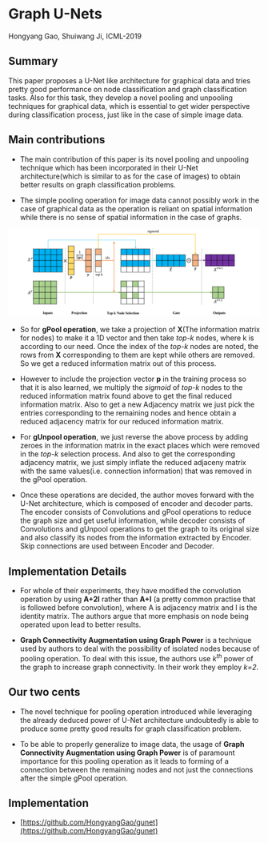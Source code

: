 
# Graph U-Nets

Hongyang Gao, Shuiwang Ji, ICML-2019

## Summary

This paper proposes a U-Net like architecture for graphical data and tries pretty good performance on node classification and graph classification tasks. Also for this task, they develop a novel pooling and unpooling techniques for graphical data, which is essential to get wider perspective during classification process, just like in the case of simple image data.

## Main contributions

- The main contribution of this paper is its novel pooling and unpooling technique which has been incorporated in their U-Net architecture(which is similar to as for the case of images) to obtain better results on graph classification problems.

- The simple pooling operation for image data cannot possibly work in the case of graphical data as the operation is reliant on spatial information while there is no sense of spatial information in the case of graphs.

<img src='../images/graph_unet.png'>

- So for **gPool operation**, we take a projection of **X**(The information matrix for nodes) to make it a 1D vector and then take *top-k* nodes, where k is according to our need. Once the index of the *top-k* nodes are noted, the rows from **X** corresponding to them are kept while others are removed. So we get a reduced information matrix out of this process.

- However to include the projection vector **p** in the training process so that it is also learned, we multiply the *sigmoid* of *top-k* nodes to the reduced information matrix found above to get the final reduced information matrix. Also to get a new Adjacency matrix we just pick the entries corresponding to the remaining nodes and hence obtain a reduced adjacency matrix for our reduced information matrix.

- For **gUnpool operation**, we just reverse the above process by adding zeroes in the information matrix in the exact places which were removed in the *top-k* selection process. And also to get the corresponding adjacency matrix, we just simply inflate the reduced adjaceny matrix with the same values(i.e. connection information) that was removed in the gPool operation.

- Once these operations are decided, the author moves forward with the U-Net architecture, which is composed of encoder and decoder parts. The encoder consists of Convolutions and gPool operations to reduce the graph size and get useful information, while decoder consists of Convolutions and gUnpool operations to get the graph to its original size and also classify its nodes from the information extracted by Encoder. Skip connections are used between Encoder and Decoder.

## Implementation Details

- For whole of their experiments, they have modified the convolution operation by using **A+2I** rather than **A+I** (a pretty common practise that is followed before convolution), where A is adjacency matrix and I is the identity matrix. The authors argue that more emphasis on node being operated upon lead to better results.

- **Graph Connectivity Augmentation using Graph Power** is a technique used by authors to deal with the possibility of isolated nodes because of pooling operation. To deal with this issue, the authors use *k<sup>th</sup>* power of the graph to increase graph connectivity. In their work they employ *k=2*.

## Our two cents

- The novel technique for pooling operation introduced while leveraging the already deduced power of U-Net architecture undoubtedly is able to produce some pretty good results for graph classification problem.

- To be able to properly generalize to image data, the usage of **Graph Connectivity Augmentation using Graph Power** is of paramount importance for this pooling operation as it leads to forming of a connection between the remaining nodes and not just the connections after the simple gPool operation.

## Implementation

- [https://github.com/HongyangGao/gunet](https://github.com/HongyangGao/gunet)